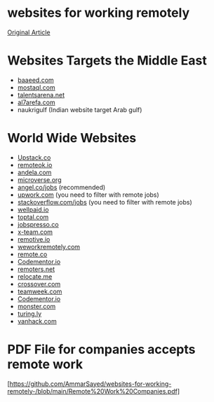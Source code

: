 # websites for working remotely
[Original Article](https://www.notion.so/websites-for-working-remotely-8dbcd9f0baad46768363263e1b119de0)

# Websites Targets the Middle East

- [baaeed.com](http://baaeed.com/)
- [mostaql.com](http://mostaql.com/)
- [talentsarena.net](http://talentsarena.net/)
- [al7arefa.com](http://al7arefa.com/)
- naukrigulf (Indian website target Arab gulf)

# World Wide Websites
- [Upstack.co](https://upstack.co/)
- [remoteok.io](http://remoteok.io/)
- [andela.com](http://andela.com/)
- [microverse.org](http://microverse.org/)
- [angel.co/jobs](http://angel.co/jobs) (recommended)
- [upwork.com](http://upwork.com/) (you need to filter with remote jobs)
- [stackoverflow.com/jobs](http://stackoverflow.com/jobs) (you need to filter with remote jobs)
- [wellpaid.io](http://wellpaid.io/)
- [toptal.com](http://toptal.com/)
- [jobspresso.co](http://jobspresso.co/)
- [x-team.com](http://x-team.com/)
- [remotive.io](http://remotive.io/)
- [weworkremotely.com](http://weworkremotely.com/)
- [remote.co](http://remote.co/)
- [Codementor.io](https://www.codementor.io/)
- [remoters.net](http://remoters.net/)
- [relocate.me](https://relocate.me/)
- [crossover.com](http://crossover.com/)
- [teamweek.com](http://teamweek.com/)
- [Codementor.io](http://codementor.io/)
- [monster.com](http://monster.com/)
- [turing.ly](http://turing.ly/)
- [vanhack.com](https://vanhack.com/)

# PDF File for companies accepts remote work
[https://github.com/AmmarSayed/websites-for-working-remotely-/blob/main/Remote%20Work%20Companies.pdf]
